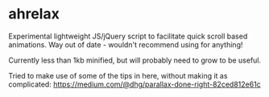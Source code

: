 ahrelax
=======

Experimental lightweight JS/jQuery script to facilitate quick scroll based animations. Way out of date - wouldn't recommend using for anything!

Currently less than 1kb minified, but will probably need to grow to be useful.

Tried to make use of some of the tips in here, without making it as complicated:
https://medium.com/@dhg/parallax-done-right-82ced812e61c
